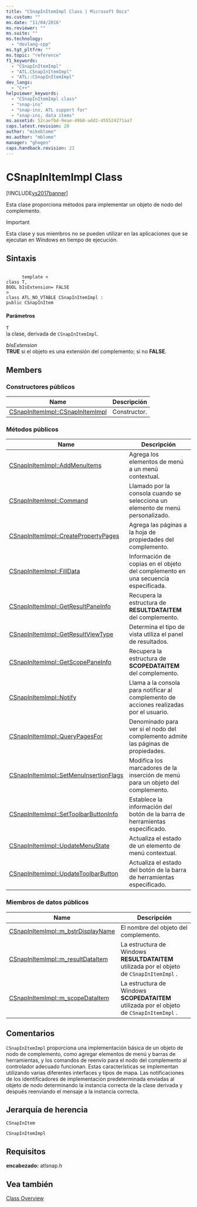 ```yaml
---
title: "CSnapInItemImpl Class | Microsoft Docs"
ms.custom: ""
ms.date: "11/04/2016"
ms.reviewer: ""
ms.suite: ""
ms.technology: 
  - "devlang-cpp"
ms.tgt_pltfrm: ""
ms.topic: "reference"
f1_keywords: 
  - "CSnapInItemImpl"
  - "ATL.CSnapInItemImpl"
  - "ATL::CSnapInItemImpl"
dev_langs: 
  - "C++"
helpviewer_keywords: 
  - "CSnapInItemImpl class"
  - "snap-ins"
  - "snap-ins, ATL support for"
  - "snap-ins, data items"
ms.assetid: 52caefbd-9eae-49b0-add2-d55524271aa7
caps.latest.revision: 20
author: "mikeblome"
ms.author: "mblome"
manager: "ghogen"
caps.handback.revision: 23
---
```

# CSnapInItemImpl Class
[!INCLUDE[vs2017banner](../../assembler/inline/includes/vs2017banner.md)]

Esta clase proporciona métodos para implementar un objeto de nodo del complemento.  
  
> [!IMPORTANT]
>  Esta clase y sus miembros no se pueden utilizar en las aplicaciones que se ejecutan en Windows en tiempo de ejecución.  
  
## Sintaxis  
  
```  
  
      template <  
class T,  
BOOL bIsExtension= FALSE  
>  
class ATL_NO_VTABLE CSnapInItemImpl :  
public CSnapInItem  
```  
  
#### Parámetros  
 `T`  
 la clase, derivada de `CSnapInItemImpl`.  
  
 *bIsExtension*  
 **TRUE** si el objeto es una extensión del complemento; si no **FALSE**.  
  
## Members  
  
### Constructores públicos  
  
|Name|Descripción|  
|----------|-----------------|  
|[CSnapInItemImpl::CSnapInItemImpl](../Topic/CSnapInItemImpl::CSnapInItemImpl.md)|Constructor.|  
  
### Métodos públicos  
  
|Name|Descripción|  
|----------|-----------------|  
|[CSnapInItemImpl::AddMenuItems](../Topic/CSnapInItemImpl::AddMenuItems.md)|Agrega los elementos de menú a un menú contextual.|  
|[CSnapInItemImpl::Command](../Topic/CSnapInItemImpl::Command.md)|Llamado por la consola cuando se selecciona un elemento de menú personalizado.|  
|[CSnapInItemImpl::CreatePropertyPages](../Topic/CSnapInItemImpl::CreatePropertyPages.md)|Agrega las páginas a la hoja de propiedades del complemento.|  
|[CSnapInItemImpl::FillData](../Topic/CSnapInItemImpl::FillData.md)|Información de copias en el objeto del complemento en una secuencia especificada.|  
|[CSnapInItemImpl::GetResultPaneInfo](../Topic/CSnapInItemImpl::GetResultPaneInfo.md)|Recupera la estructura de **RESULTDATAITEM** del complemento.|  
|[CSnapInItemImpl::GetResultViewType](../Topic/CSnapInItemImpl::GetResultViewType.md)|Determina el tipo de vista utiliza el panel de resultados.|  
|[CSnapInItemImpl::GetScopePaneInfo](../Topic/CSnapInItemImpl::GetScopePaneInfo.md)|Recupera la estructura de **SCOPEDATAITEM** del complemento.|  
|[CSnapInItemImpl::Notify](../Topic/CSnapInItemImpl::Notify.md)|Llama a la consola para notificar al complemento de acciones realizadas por el usuario.|  
|[CSnapInItemImpl::QueryPagesFor](../Topic/CSnapInItemImpl::QueryPagesFor.md)|Denominado para ver si el nodo del complemento admite las páginas de propiedades.|  
|[CSnapInItemImpl::SetMenuInsertionFlags](../Topic/CSnapInItemImpl::SetMenuInsertionFlags.md)|Modifica los marcadores de la inserción de menú para un objeto del complemento.|  
|[CSnapInItemImpl::SetToolbarButtonInfo](../Topic/CSnapInItemImpl::SetToolbarButtonInfo.md)|Establece la información del botón de la barra de herramientas especificado.|  
|[CSnapInItemImpl::UpdateMenuState](../Topic/CSnapInItemImpl::UpdateMenuState.md)|Actualiza el estado de un elemento de menú contextual.|  
|[CSnapInItemImpl::UpdateToolbarButton](../Topic/CSnapInItemImpl::UpdateToolbarButton.md)|Actualiza el estado del botón de la barra de herramientas especificado.|  
  
### Miembros de datos públicos  
  
|Name|Descripción|  
|----------|-----------------|  
|[CSnapInItemImpl::m\_bstrDisplayName](../Topic/CSnapInItemImpl::m_bstrDisplayName.md)|El nombre del objeto del complemento.|  
|[CSnapInItemImpl::m\_resultDataItem](../Topic/CSnapInItemImpl::m_resultDataItem.md)|La estructura de Windows **RESULTDATAITEM** utilizada por el objeto de `CSnapInItemImpl` .|  
|[CSnapInItemImpl::m\_scopeDataItem](../Topic/CSnapInItemImpl::m_scopeDataItem.md)|La estructura de Windows **SCOPEDATAITEM** utilizada por el objeto de `CSnapInItemImpl` .|  
  
## Comentarios  
 `CSnapInItemImpl` proporciona una implementación básica de un objeto de nodo de complemento, como agregar elementos de menú y barras de herramientas, y los comandos de reenvío para el nodo del complemento al controlador adecuado funcionan.  Estas características se implementan utilizando varias diferentes interfaces y tipos de mapa.  Las notificaciones de los identificadores de implementación predeterminada enviadas al objeto de nodo determinando la instancia correcta de la clase derivada y después reenviando el mensaje a la instancia correcta.  
  
## Jerarquía de herencia  
 `CSnapInItem`  
  
 `CSnapInItemImpl`  
  
## Requisitos  
 **encabezado:** atlsnap.h  
  
## Vea también  
 [Class Overview](../../atl/atl-class-overview.md)